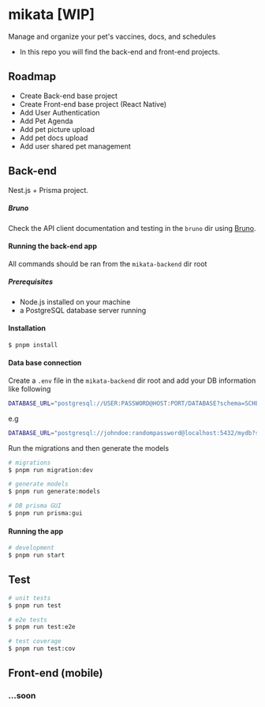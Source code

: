 # mikata [WIP]
Manage and organize your pet's vaccines, docs, and schedules


- In this repo you will find the back-end and front-end projects.

## Roadmap
- Create Back-end base project
- Create Front-end base project (React Native)
- Add User Authentication
- Add Pet Agenda 
- Add pet picture upload
- Add pet docs upload
- Add user shared pet management

## Back-end
Nest.js + Prisma project. 

##### Bruno
Check the API client documentation and testing in the ``bruno`` dir using [Bruno](https://docs.usebruno.com/).


#### Running the back-end app
All commands should be ran from the ```mikata-backend``` dir root

##### Prerequisites
- Node.js installed on your machine
- a PostgreSQL database server running

#### Installation

```bash
$ pnpm install
```

#### Data base connection
Create a ```.env``` file in the ```mikata-backend``` dir root and add your DB information like following

```bash 
DATABASE_URL="postgresql://USER:PASSWORD@HOST:PORT/DATABASE?schema=SCHEMA
```

e.g

```bash 
DATABASE_URL="postgresql://johndoe:randompassword@localhost:5432/mydb?schema=public"
```
Run the migrations and then generate the models

```bash
# migrations
$ pnpm run migration:dev

# generate models
$ pnpm run generate:models

# DB prisma GUI
$ pnpm run prisma:gui
```

#### Running the app

```bash
# development
$ pnpm run start
```

## Test

```bash
# unit tests
$ pnpm run test

# e2e tests
$ pnpm run test:e2e

# test coverage
$ pnpm run test:cov
```

## Front-end (mobile)
### ...soon
